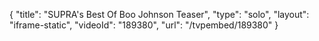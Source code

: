 {
    "title": "SUPRA's Best Of Boo Johnson Teaser",
    "type": "solo",
    "layout": "iframe-static",
    "videoId": "189380",
    "url": "\/tvpembed\/189380"
}